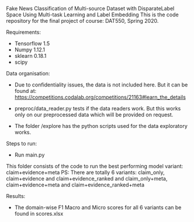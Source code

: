 Fake News Classification of Multi-source Dataset with DisparateLabel Space Using Multi-task Learning and Label Embedding
This is the code repository for the final project of course: DAT550, Spring 2020. 

Requirements:

- Tensorflow 1.5
- Numpy 1.12.1
- sklearn 0.18.1
- scipy

Data organisation:

- Due to confidentiality issues, the data is not included here. But it can be found at: https://competitions.codalab.org/competitions/21163#learn_the_details 

- preproc/data_reader.py tests if the data readers work. But this works only on our preprocessed data which will be provided on request. 
- The folder /explore has the python scripts used for the data exploratory works. 

Steps to run:

- Run main.py 

This folder consists of the code to run the best performing model variant: claim+evidence+meta
PS: There are totally 6 variants: claim_only, claim+evidence and claim+evidence_ranked and claim_only+meta, claim+evidence+meta and claim+evidence_ranked+meta 

Results:

- The domain-wise F1 Macro and Micro scores for all 6 variants can be found in scores.xlsx 